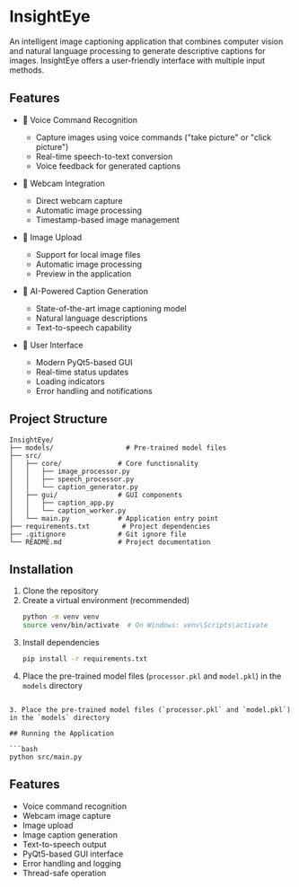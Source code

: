 # InsightEye

An intelligent image captioning application that combines computer vision and natural language processing to generate descriptive captions for images. InsightEye offers a user-friendly interface with multiple input methods.

## Features

- 🎤 Voice Command Recognition
  - Capture images using voice commands ("take picture" or "click picture")
  - Real-time speech-to-text conversion
  - Voice feedback for generated captions

- 📸 Webcam Integration
  - Direct webcam capture
  - Automatic image processing
  - Timestamp-based image management

- 📁 Image Upload
  - Support for local image files
  - Automatic image processing
  - Preview in the application

- 🤖 AI-Powered Caption Generation
  - State-of-the-art image captioning model
  - Natural language descriptions
  - Text-to-speech capability

- 📱 User Interface
  - Modern PyQt5-based GUI
  - Real-time status updates
  - Loading indicators
  - Error handling and notifications

## Project Structure

```
InsightEye/
├── models/                  # Pre-trained model files
├── src/
│   ├── core/              # Core functionality
│   │   ├── image_processor.py
│   │   ├── speech_processor.py
│   │   └── caption_generator.py
│   ├── gui/               # GUI components
│   │   ├── caption_app.py
│   │   └── caption_worker.py
│   └── main.py            # Application entry point
├── requirements.txt        # Project dependencies
├── .gitignore             # Git ignore file
└── README.md              # Project documentation
```

## Installation

1. Clone the repository
2. Create a virtual environment (recommended)
   ```bash
   python -m venv venv
   source venv/bin/activate  # On Windows: venv\Scripts\activate
   ```
3. Install dependencies
   ```bash
   pip install -r requirements.txt
   ```
4. Place the pre-trained model files (`processor.pkl` and `model.pkl`) in the `models` directory
```

3. Place the pre-trained model files (`processor.pkl` and `model.pkl`) in the `models` directory

## Running the Application

```bash
python src/main.py
```

## Features

- Voice command recognition
- Webcam image capture
- Image upload
- Image caption generation
- Text-to-speech output
- PyQt5-based GUI interface
- Error handling and logging
- Thread-safe operation

